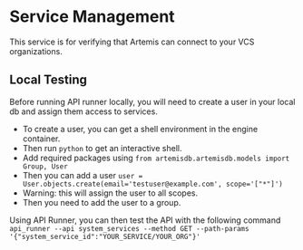 # Service Management

This service is for verifying that Artemis can connect to your VCS organizations.

## Local Testing

Before running API runner locally, you will need to create a user in your local db and assign them access to services.

- To create a user, you can get a shell environment in the engine container.
- Then run `python` to get an interactive shell.
- Add required packages using `from artemisdb.artemisdb.models import Group, User`
- Then you can add a user `user = User.objects.create(email='testuser@example.com', scope='["*"]')`
- Warning: this will assign the user to all scopes.
- Then you need to add the user to a group.

Using API Runner, you can then test the API with the following command `api_runner --api system_services --method GET --path-params '{"system_service_id":"YOUR_SERVICE/YOUR_ORG"}'`
